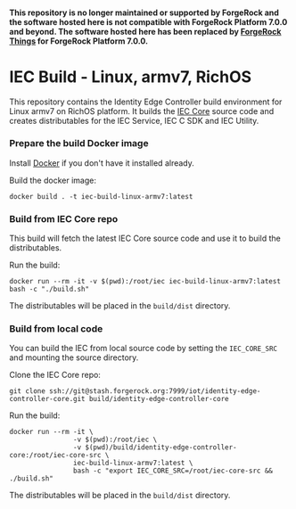 #### This repository is no longer maintained or supported by ForgeRock and the software hosted here is not compatible with ForgeRock Platform 7.0.0 and beyond. The software hosted here has been replaced by [ForgeRock Things](https://github.com/ForgeRock/iot-edge) for ForgeRock Platform 7.0.0.

# IEC Build - Linux, armv7, RichOS

This repository contains the Identity Edge Controller build environment for Linux armv7 on RichOS platform. It builds
the [IEC Core](https://stash.forgerock.org/projects/IOT/repos/identity-edge-controller-core) source code and creates
distributables for the IEC Service, IEC C SDK and IEC Utility.

### Prepare the build Docker image

Install [Docker](https://docs.docker.com/install/) if you don't have it installed already.

Build the docker image:
```
docker build . -t iec-build-linux-armv7:latest
```

### Build from IEC Core repo

This build will fetch the latest IEC Core source code and use it to build the distributables.

Run the build:
```
docker run --rm -it -v $(pwd):/root/iec iec-build-linux-armv7:latest bash -c "./build.sh"
```

The distributables will be placed in the `build/dist` directory.

### Build from local code

You can build the IEC from local source code by setting the `IEC_CORE_SRC` and mounting the source directory.

Clone the IEC Core repo:
```
git clone ssh://git@stash.forgerock.org:7999/iot/identity-edge-controller-core.git build/identity-edge-controller-core
```

Run the build:
```
docker run --rm -it \
                -v $(pwd):/root/iec \
                -v $(pwd)/build/identity-edge-controller-core:/root/iec-core-src \
                iec-build-linux-armv7:latest \
                bash -c "export IEC_CORE_SRC=/root/iec-core-src && ./build.sh"
```

The distributables will be placed in the `build/dist` directory.
